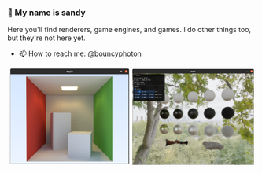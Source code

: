 ### 👋 My name is sandy

Here you'll find renderers, game engines, and games. I do other things too, but they're not here yet.

- 📫 How to reach me: [@bouncyphoton](https://twitter.com/bouncyphoton)

<p float="left" align="middle">
  <img src="https://github.com/bouncyphoton/maple/blob/master/img/latest.png" width="49%" />
  <img src="https://github.com/bouncyphoton/acorn/blob/master/img/latest.png" width="49%" />
</p>
